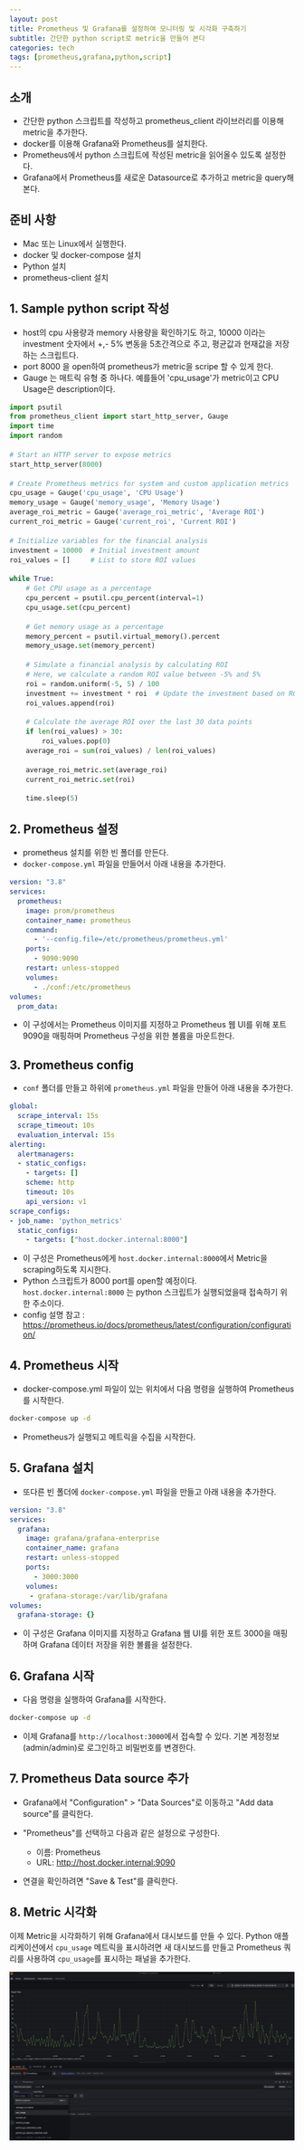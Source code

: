 ```yaml
---
layout: post
title: Prometheus 및 Grafana를 설정하여 모니터링 및 시각화 구축하기
subtitle: 간단한 python script로 metric을 만들어 본다
categories: tech
tags: [prometheus,grafana,python,script]
---
```


## 소개
- 간단한 python 스크립트를 작성하고 prometheus_client 라이브러리를 이용해 metric을 추가한다.
- docker를 이용해 Grafana와 Prometheus를 설치한다.
- Prometheus에서 python 스크립트에 작성된 metric을 읽어올수 있도록 설정한다.
- Grafana에서 Prometheus를 새로운 Datasource로 추가하고 metric을 query해 본다.

## 준비 사항
- Mac 또는 Linux에서 실행한다.
- docker 및 docker-compose 설치
- Python 설치
- prometheus-client 설치

## 1. Sample python script 작성
- host의 cpu 사용량과 memory 사용량을 확인하기도 하고, 10000 이라는 investment 숫자에서 +,- 5% 변동을 5초간격으로 주고, 평균값과 현재값을 저장하는 스크립트다.
- port 8000 을 open하여 prometheus가 metric을 scripe 할 수 있게 한다.
- Gauge 는 매트릭 유형 중 하나다. 예를들어 'cpu_usage'가 metric이고 CPU Usage은 description이다.

```python
import psutil
from prometheus_client import start_http_server, Gauge
import time
import random

# Start an HTTP server to expose metrics
start_http_server(8000)

# Create Prometheus metrics for system and custom application metrics
cpu_usage = Gauge('cpu_usage', 'CPU Usage')
memory_usage = Gauge('memory_usage', 'Memory Usage')
average_roi_metric = Gauge('average_roi_metric', 'Average ROI')
current_roi_metric = Gauge('current_roi', 'Current ROI')

# Initialize variables for the financial analysis
investment = 10000  # Initial investment amount
roi_values = []     # List to store ROI values

while True:
    # Get CPU usage as a percentage
    cpu_percent = psutil.cpu_percent(interval=1)
    cpu_usage.set(cpu_percent)

    # Get memory usage as a percentage
    memory_percent = psutil.virtual_memory().percent
    memory_usage.set(memory_percent)

    # Simulate a financial analysis by calculating ROI
    # Here, we calculate a random ROI value between -5% and 5%
    roi = random.uniform(-5, 5) / 100
    investment += investment * roi  # Update the investment based on ROI
    roi_values.append(roi)

    # Calculate the average ROI over the last 30 data points
    if len(roi_values) > 30:
        roi_values.pop(0)
    average_roi = sum(roi_values) / len(roi_values)

    average_roi_metric.set(average_roi)
    current_roi_metric.set(roi)

    time.sleep(5)

```

## 2. Prometheus 설정
- prometheus 설치를 위한 빈 폴더를 만든다.
-  `docker-compose.yml` 파일을 만들어서 아래 내용을 추가한다.

```yaml
version: "3.8"
services:
  prometheus:
    image: prom/prometheus
    container_name: prometheus
    command:
      - '--config.file=/etc/prometheus/prometheus.yml'
    ports:
      - 9090:9090
    restart: unless-stopped
    volumes:
      - ./conf:/etc/prometheus
volumes:
  prom_data:
```

- 이 구성에서는 Prometheus 이미지를 지정하고 Prometheus 웹 UI를 위해 포트 9090을 매핑하며 Prometheus 구성을 위한 볼륨을 마운트한다.

## 3. Prometheus config
- `conf` 폴더를 만들고 하위에 `prometheus.yml` 파일을 만들어 아래 내용을 추가한다.

```yaml
global:
  scrape_interval: 15s
  scrape_timeout: 10s
  evaluation_interval: 15s
alerting:
  alertmanagers:
  - static_configs:
    - targets: []
    scheme: http
    timeout: 10s
    api_version: v1
scrape_configs:
- job_name: 'python_metrics'
  static_configs:
    - targets: ["host.docker.internal:8000"]
```

- 이 구성은 Prometheus에게 `host.docker.internal:8000`에서 Metric을 scraping하도록 지시한다. 
- Python 스크립트가 8000 port를 open할 예정이다. `host.docker.internal:8000` 는 python 스크립트가 실행되었을때 접속하기 위한 주소이다.
- config 설명 참고 : https://prometheus.io/docs/prometheus/latest/configuration/configuration/

## 4. Prometheus 시작
- docker-compose.yml 파일이 있는 위치에서 다음 명령을 실행하여 Prometheus를 시작한다.

```bash
docker-compose up -d
```

- Prometheus가 실행되고 메트릭을 수집을 시작한다.

## 5. Grafana 설치
- 또다른 빈 폴더에 `docker-compose.yml` 파일을 만들고 아래 내용을 추가한다.

```yaml
version: "3.8"
services:
  grafana:
    image: grafana/grafana-enterprise
    container_name: grafana
    restart: unless-stopped
    ports:
      - 3000:3000
    volumes:
     - grafana-storage:/var/lib/grafana
volumes:
  grafana-storage: {}
```

- 이 구성은 Grafana 이미지를 지정하고 Grafana 웹 UI를 위한 포트 3000을 매핑하며 Grafana 데이터 저장을 위한 볼륨을 설정한다.

## 6. Grafana 시작
- 다음 명령을 실행하여 Grafana를 시작한다.

```bash
docker-compose up -d
```

- 이제 Grafana를 `http://localhost:3000`에서 접속할 수 있다. 기본 계정정보 (admin/admin)로 로그인하고 비밀번호를 변경한다.

## 7.  Prometheus Data source 추가
- Grafana에서 "Configuration" > "Data Sources"로 이동하고 "Add data source"를 클릭한다.
- "Prometheus"를 선택하고 다음과 같은 설정으로 구성한다.
	- 이름: Prometheus
	- URL: http://host.docker.internal:9090

- 연결을 확인하려면 "Save & Test"를 클릭한다.

## 8. Metric 시각화
이제 Metric을 시각화하기 위해 Grafana에서 대시보드를 만들 수 있다. 
Python 애플리케이션에서 `cpu_usage` 메트릭을 표시하려면 새 대시보드를 만들고 Prometheus 쿼리를 사용하여 `cpu_usage`를 표시하는 패널을 추가한다.

![grafana_prometheus_datshboard](/assets/images/posts/20231104/231104-grafana_prometheus_datshboard.png)
